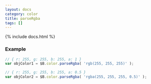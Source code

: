 ```yaml
---
layout: docs
category: color
title: parseRgba
tags: []
---
```


{% include docs.html %}

### Example
```js
// { r: 255, g: 255, b: 255, a: 1 }
var objColor1 = $B.color.parseRgba( 'rgb(255, 255, 255)' ); 

// { r: 255, g: 255, b: 255, a: 0.5 }
var objColor2 = $B.color.parseRgba( 'rgba(255, 255, 255, 0.5)' );
```